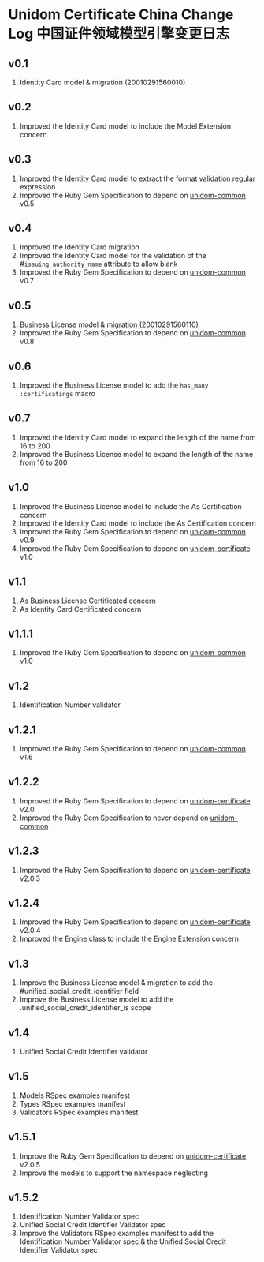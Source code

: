 # Unidom Certificate China Change Log 中国证件领域模型引擎变更日志

## v0.1
1. Identity Card model & migration (20010291560010)

## v0.2
1. Improved the Identity Card model to include the Model Extension concern

## v0.3
1. Improved the Identity Card model to extract the format validation regular expression
2. Improved the Ruby Gem Specification to depend on [unidom-common](https://github.com/topbitdu/unidom-common) v0.5

## v0.4
1. Improved the Identity Card migration
2. Improved the Identity Card model for the validation of the #``issuing_authority_name`` attribute to allow blank
3. Improved the Ruby Gem Specification to depend on [unidom-common](https://github.com/topbitdu/unidom-common) v0.7

## v0.5
1. Business License model & migration (20010291560110)
2. Improved the Ruby Gem Specification to depend on [unidom-common](https://github.com/topbitdu/unidom-common) v0.8

## v0.6
1. Improved the Business License model to add the ``has_many :certificatings`` macro

## v0.7
1. Improved the Identity Card model to expand the length of the name from 16 to 200
2. Improved the Business License model to expand the length of the name from 16 to 200

## v1.0
1. Improved the Business License model to include the As Certification concern
2. Improved the Identity Card model to include the As Certification concern
3. Improved the Ruby Gem Specification to depend on [unidom-common](https://github.com/topbitdu/unidom-common) v0.9
4. Improved the Ruby Gem Specification to depend on [unidom-certificate](https://github.com/topbitdu/unidom-certificate) v1.0

## v1.1
1. As Business License Certificated concern
2. As Identity Card Certificated concern

## v1.1.1
1. Improved the Ruby Gem Specification to depend on [unidom-common](https://github.com/topbitdu/unidom-common) v1.0

## v1.2
1. Identification Number validator

## v1.2.1
1. Improved the Ruby Gem Specification to depend on [unidom-common](https://github.com/topbitdu/unidom-common) v1.6

## v1.2.2
1. Improved the Ruby Gem Specification to depend on [unidom-certificate](https://github.com/topbitdu/unidom-certificate) v2.0
2. Improved the Ruby Gem Specification to never depend on [unidom-common](https://github.com/topbitdu/unidom-common)

## v1.2.3
1. Improved the Ruby Gem Specification to depend on [unidom-certificate](https://github.com/topbitdu/unidom-certificate) v2.0.3

## v1.2.4
1. Improved the Ruby Gem Specification to depend on [unidom-certificate](https://github.com/topbitdu/unidom-certificate) v2.0.4
2. Improved the Engine class to include the Engine Extension concern

## v1.3
1. Improve the Business License model & migration to add the #unified_social_credit_identifier field
2. Improve the Business License model to add the .unified_social_credit_identifier_is scope

## v1.4
1. Unified Social Credit Identifier validator

## v1.5
1. Models RSpec examples manifest
2. Types RSpec examples manifest
3. Validators RSpec examples manifest

## v1.5.1
1. Improve the Ruby Gem Specification to depend on [unidom-certificate](https://github.com/topbitdu/unidom-certificate) v2.0.5
2. Improve the models to support the namespace neglecting

## v1.5.2
1. Identification Number Validator spec
2. Unified Social Credit Identifier Validator spec
3. Improve the Validators RSpec examples manifest to add the Identification Number Validator spec & the Unified Social Credit Identifier Validator spec
